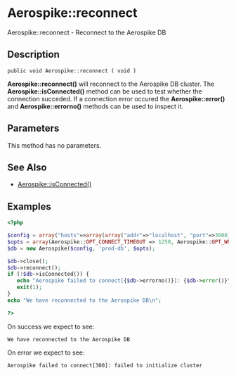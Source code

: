 
# Aerospike::reconnect

Aerospike::reconnect - Reconnect to the Aerospike DB

## Description

```
public void Aerospike::reconnect ( void )
```

**Aerospike::reconnect()** will reconnect to the Aerospike DB cluster. The
**Aerospike::isConnected()** method can be used to test whether the connection
succeded.  If a connection error occured the **Aerospike::error()** and
**Aerospike::errorno()** methods can be used to inspect it.

## Parameters

This method has no parameters.

## See Also

- [Aerospike::isConnected()](aerospike_isconnected.md)

## Examples

```php
<?php

$config = array("hosts"=>array(array("addr"=>"localhost", "port"=>3000));
$opts = array(Aerospike::OPT_CONNECT_TIMEOUT => 1250, Aerospike::OPT_WRITE_TIMEOUT => 1500);
$db = new Aerospike($config, 'prod-db', $opts);

$db->close();
$db->reconnect();
if (!$db->isConnected()) {
   echo "Aerospike failed to connect[{$db->errorno()}]: {$db->error()}\n";
   exit(1);
}
echo "We have reconnected to the Aerospike DB\n";

?>
```

On success we expect to see:
```
We have reconnected to the Aerospike DB
```

On error we expect to see:

```
Aerospike failed to connect[300]: failed to initialize cluster
```

